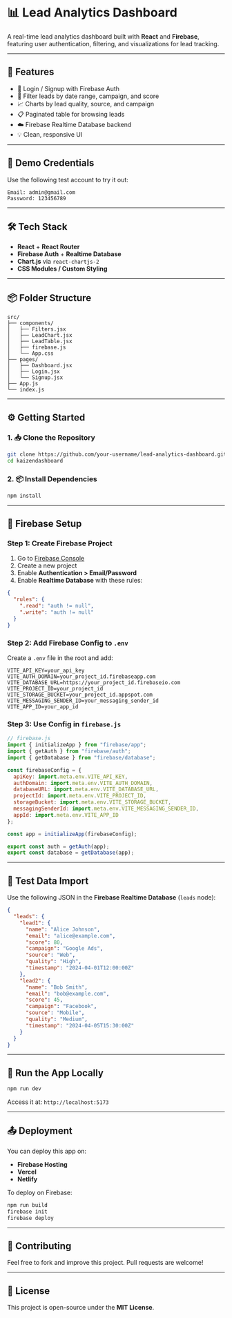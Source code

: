
# 📊 Lead Analytics Dashboard

A real-time lead analytics dashboard built with **React** and **Firebase**, featuring user authentication, filtering, and visualizations for lead tracking.

---

## 🚀 Features

- 🔐 Login / Signup with Firebase Auth
- 📅 Filter leads by date range, campaign, and score
- 📈 Charts by lead quality, source, and campaign
- 📋 Paginated table for browsing leads
- ☁️ Firebase Realtime Database backend
- 💡 Clean, responsive UI

---

## 🧪 Demo Credentials

Use the following test account to try it out:

```
Email: admin@gmail.com
Password: 123456789
```

---

## 🛠 Tech Stack

- **React** + **React Router**
- **Firebase Auth** + **Realtime Database**
- **Chart.js** via `react-chartjs-2`
- **CSS Modules / Custom Styling**

---

## 📦 Folder Structure

```
src/
├── components/
│   ├── Filters.jsx
│   ├── LeadChart.jsx
│   ├── LeadTable.jsx
│   ├── firebase.js
│   └── App.css
├── pages/
│   ├── Dashboard.jsx
│   ├── Login.jsx
│   └── Signup.jsx
├── App.js
└── index.js
```

---

## ⚙️ Getting Started

### 1. 📥 Clone the Repository

```bash
git clone https://github.com/your-username/lead-analytics-dashboard.git
cd kaizendashboard
```

### 2. 📦 Install Dependencies

```bash
npm install
```

---

## 🔐 Firebase Setup

### Step 1: Create Firebase Project

1. Go to [Firebase Console](https://console.firebase.google.com)
2. Create a new project
3. Enable **Authentication > Email/Password**
4. Enable **Realtime Database** with these rules:

```json
{
  "rules": {
    ".read": "auth != null",
    ".write": "auth != null"
  }
}
```

### Step 2: Add Firebase Config to `.env`

Create a `.env` file in the root and add:

```env
VITE_API_KEY=your_api_key
VITE_AUTH_DOMAIN=your_project_id.firebaseapp.com
VITE_DATABASE_URL=https://your_project_id.firebaseio.com
VITE_PROJECT_ID=your_project_id
VITE_STORAGE_BUCKET=your_project_id.appspot.com
VITE_MESSAGING_SENDER_ID=your_messaging_sender_id
VITE_APP_ID=your_app_id
```

### Step 3: Use Config in `firebase.js`

```js
// firebase.js
import { initializeApp } from "firebase/app";
import { getAuth } from "firebase/auth";
import { getDatabase } from "firebase/database";

const firebaseConfig = {
  apiKey: import.meta.env.VITE_API_KEY,
  authDomain: import.meta.env.VITE_AUTH_DOMAIN,
  databaseURL: import.meta.env.VITE_DATABASE_URL,
  projectId: import.meta.env.VITE_PROJECT_ID,
  storageBucket: import.meta.env.VITE_STORAGE_BUCKET,
  messagingSenderId: import.meta.env.VITE_MESSAGING_SENDER_ID,
  appId: import.meta.env.VITE_APP_ID
};

const app = initializeApp(firebaseConfig);

export const auth = getAuth(app);
export const database = getDatabase(app);
```

---

## 🧪 Test Data Import

Use the following JSON in the **Firebase Realtime Database** (`leads` node):

```json
{
  "leads": {
    "lead1": {
      "name": "Alice Johnson",
      "email": "alice@example.com",
      "score": 80,
      "campaign": "Google Ads",
      "source": "Web",
      "quality": "High",
      "timestamp": "2024-04-01T12:00:00Z"
    },
    "lead2": {
      "name": "Bob Smith",
      "email": "bob@example.com",
      "score": 45,
      "campaign": "Facebook",
      "source": "Mobile",
      "quality": "Medium",
      "timestamp": "2024-04-05T15:30:00Z"
    }
  }
}
```

---

## 🧪 Run the App Locally

```bash
npm run dev
```

Access it at: `http://localhost:5173`

---

## 📤 Deployment

You can deploy this app on:

- **Firebase Hosting**
- **Vercel**
- **Netlify**

To deploy on Firebase:

```bash
npm run build
firebase init
firebase deploy
```

---

## 🤝 Contributing

Feel free to fork and improve this project. Pull requests are welcome!

---

## 📄 License

This project is open-source under the **MIT License**.
